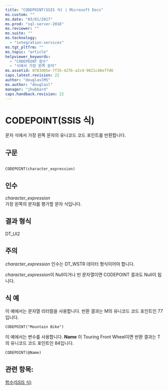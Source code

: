 ```yaml
---
title: "CODEPOINT(SSIS 식) | Microsoft Docs"
ms.custom: ""
ms.date: "03/01/2017"
ms.prod: "sql-server-2016"
ms.reviewer: ""
ms.suite: ""
ms.technology: 
  - "integration-services"
ms.tgt_pltfrm: ""
ms.topic: "article"
helpviewer_keywords: 
  - "CODEPOINT 함수"
  - "식에서 가장 왼쪽 문자"
ms.assetid: 0783d05e-7f35-42fb-a2c4-9621c46effd6
caps.latest.revision: 22
author: "douglaslMS"
ms.author: "douglasl"
manager: "jhubbard"
caps.handback.revision: 22
---
```

# CODEPOINT(SSIS 식)
  문자 식에서 가장 왼쪽 문자의 유니코드 코드 포인트를 반환합니다.  
  
## 구문  
  
```  
  
CODEPOINT(character_expression)  
```  
  
## 인수  
 *character_expression*  
 가장 왼쪽의 문자를 평가할 문자 식입니다.  
  
## 결과 형식  
 DT_UI2  
  
## 주의  
 *character_expression* 인수는 DT_WSTR 데이터 형식이어야 합니다.  
  
 *character_expression*이 Null이거나 빈 문자열이면 CODEPOINT 결과도 Null이 됩니다.  
  
## 식 예  
 이 예에서는 문자열 리터럴을 사용합니다. 반환 결과는 M의 유니코드 코드 포인트인 77입니다.  
  
```  
CODEPOINT("Mountain Bike")  
```  
  
 이 예에서는 변수를 사용합니다. **Name** 이 Touring Front Wheel이면 반환 결과는 T의 유니코드 코드 포인트인 84입니다.  
  
```  
CODEPOINT(@Name)  
```  
  
## 관련 항목:  
 [함수&#40;SSIS 식&#41;](../../integration-services/expressions/functions-ssis-expression.md)  
  
  